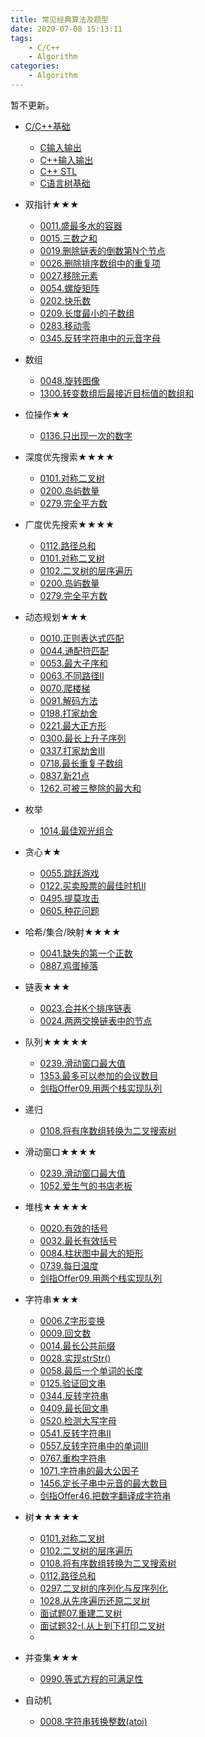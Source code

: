 ```yaml
---
title: 常见经典算法及题型
date: 2020-07-08 15:13:11
tags: 
    - C/C++
    - Algorithm
categories: 
    - Algorithm
---
```



暂不更新。

<!-- more -->

- [C/C++基础](https://github.com/Jianliang-Shen/C-Cpp/blob/master/sjlWork/base/)
  - [C输入输出](https://github.com/Jianliang-Shen/C-Cpp/blob/master/sjlWork/base/C_input_output.md)
  - [C++输入输出](https://github.com/Jianliang-Shen/C-Cpp/blob/master/sjlWork/base/CPP_input_output.md)
  - [C++ STL](https://github.com/Jianliang-Shen/C-Cpp/blob/master/sjlWork/base/CPP_STL.md)
  - [C语言树基础](https://github.com/Jianliang-Shen/C-Cpp/blob/master/sjlWork/base/C_tree.md)

- 双指针★★★
  - [0011.盛最多水的容器](https://github.com/Jianliang-Shen/C-Cpp/blob/master/sjlWork/other/NO.0011.盛最多水的容器.md)
  - [0015.三数之和](https://github.com/Jianliang-Shen/C-Cpp/blob/master/sjlWork/other/NO.0015.三数之和.cpp)
  - [0019.删除链表的倒数第N个节点](https://github.com/Jianliang-Shen/C-Cpp/blob/master/sjlWork/other/NO.0019.删除链表的倒数第N个节点.md)
  - [0026.删除排序数组中的重复项](https://github.com/Jianliang-Shen/C-Cpp/blob/master/sjlWork/other/NO.0026.删除排序数组中的重复项.md)
  - [0027.移除元素](https://github.com/Jianliang-Shen/C-Cpp/blob/master/sjlWork/other/NO.0027.移除元素.md)
  - [0054.螺旋矩阵](https://github.com/Jianliang-Shen/C-Cpp/blob/master/sjlWork/other/NO.0054.螺旋矩阵.md)
  - [0202.快乐数](https://github.com/Jianliang-Shen/C-Cpp/blob/master/sjlWork/other/NO.0202.快乐数.md)
  - [0209.长度最小的子数组](https://github.com/Jianliang-Shen/C-Cpp/blob/master/sjlWork/other/NO.0209.长度最小的子数组.md)
  - [0283.移动零](https://github.com/Jianliang-Shen/C-Cpp/blob/master/sjlWork/other/NO.0283.移动零.md)
  - [0345.反转字符串中的元音字母](https://github.com/Jianliang-Shen/C-Cpp/blob/master/sjlWork/other/NO.0345.反转字符串中的元音字母.md)

- 数组
  - [0048.旋转图像](https://github.com/Jianliang-Shen/C-Cpp/blob/master/sjlWork/other/NO.0048.旋转图像.cpp)
  - [1300.转变数组后最接近目标值的数组和](https://github.com/Jianliang-Shen/C-Cpp/blob/master/sjlWork/other/NO.1300.转变数组后最接近目标值的数组和.c)

- 位操作★★
  - [0136.只出现一次的数字](https://github.com/Jianliang-Shen/C-Cpp/blob/master/sjlWork/other/NO.0136.只出现一次的数字.cpp)

- 深度优先搜索★★★★
  - [0101.对称二叉树](https://github.com/Jianliang-Shen/C-Cpp/blob/master/sjlWork/other/NO.0101.对称二叉树.md)
  - [0200.岛屿数量](https://github.com/Jianliang-Shen/C-Cpp/blob/master/sjlWork/other/NO.0200.岛屿数量.md)
  - [0279.完全平方数](https://github.com/Jianliang-Shen/C-Cpp/blob/master/sjlWork/other/NO.0279.完全平方数.md)
  
- 广度优先搜索★★★★
  - [0112.路径总和](https://github.com/Jianliang-Shen/C-Cpp/blob/master/sjlWork/other/NO.0112.路径总和.md)
  - [0101.对称二叉树](https://github.com/Jianliang-Shen/C-Cpp/blob/master/sjlWork/other/NO.0101.对称二叉树.md)
  - [0102.二叉树的层序遍历](https://github.com/Jianliang-Shen/C-Cpp/blob/master/sjlWork/other/NO.0102.二叉树的层序遍历.md)
  - [0200.岛屿数量](https://github.com/Jianliang-Shen/C-Cpp/blob/master/sjlWork/other/NO.0200.岛屿数量.md)
  - [0279.完全平方数](https://github.com/Jianliang-Shen/C-Cpp/blob/master/sjlWork/other/NO.0279.完全平方数.md)

- 动态规划★★★
  - [0010.正则表达式匹配](https://github.com/Jianliang-Shen/C-Cpp/blob/master/sjlWork/other/NO.0010.正则表达式匹配.cpp)
  - [0044.通配符匹配](https://github.com/Jianliang-Shen/C-Cpp/blob/master/sjlWork/other/NO.0044.通配符匹配.cpp)
  - [0053.最大子序和](https://github.com/Jianliang-Shen/C-Cpp/blob/master/sjlWork/other/NO.0053.最大子序和.md)
  - [0063.不同路径II](https://github.com/Jianliang-Shen/C-Cpp/blob/master/sjlWork/other/NO.0063.不同路径II.cpp)
  - [0070.爬楼梯](https://github.com/Jianliang-Shen/C-Cpp/blob/master/sjlWork/other/NO.0070.爬楼梯.cpp)
  - [0091.解码方法](https://github.com/Jianliang-Shen/C-Cpp/blob/master/sjlWork/other/NO.0091.解码方法.md)
  - [0198.打家劫舍](https://github.com/Jianliang-Shen/C-Cpp/blob/master/sjlWork/other/NO.0198.打家劫舍.md)
  - [0221.最大正方形](https://github.com/Jianliang-Shen/C-Cpp/blob/master/sjlWork/other/NO.0221.最大正方形.md)
  - [0300.最长上升子序列](https://github.com/Jianliang-Shen/C-Cpp/blob/master/sjlWork/other/NO.0300.最长上升子序列.md)
  - [0337.打家劫舍III](https://github.com/Jianliang-Shen/C-Cpp/blob/master/sjlWork/other/NO.0337.打家劫舍III.md)
  - [0718.最长重复子数组](https://github.com/Jianliang-Shen/C-Cpp/blob/master/sjlWork/other/NO.0718.最长重复子数组.cpp)
  - [0837.新21点](https://github.com/Jianliang-Shen/C-Cpp/blob/master/sjlWork/other/NO.0837.新21点.md)
  - [1262.可被三整除的最大和](https://github.com/Jianliang-Shen/C-Cpp/blob/master/sjlWork/other/NO.1262.可被三整除的最大和.cpp)

- 枚举
  - [1014.最佳观光组合](https://github.com/Jianliang-Shen/C-Cpp/blob/master/sjlWork/other/NO.1014.最佳观光组合.cpp)

- 贪心★★
  - [0055.跳跃游戏](https://github.com/Jianliang-Shen/C-Cpp/blob/master/sjlWork/other/NO.0055.跳跃游戏.md)
  - [0122.买卖股票的最佳时机II](https://github.com/Jianliang-Shen/C-Cpp/blob/master/sjlWork/other/NO.0122.买卖股票的最佳时机II.md)
  - [0495.提莫攻击](https://github.com/Jianliang-Shen/C-Cpp/blob/master/sjlWork/other/NO.0495.提莫攻击.cpp)
  - [0605.种花问题](https://github.com/Jianliang-Shen/C-Cpp/blob/master/sjlWork/other/NO.0605.种花问题.cpp)

- 哈希/集合/映射★★★★
  - [0041.缺失的第一个正数](https://github.com/Jianliang-Shen/C-Cpp/blob/master/sjlWork/other/NO.0041.缺失的第一个正数.cpp)
  - [0887.鸡蛋掉落](https://github.com/Jianliang-Shen/C-Cpp/blob/master/sjlWork/other/NO.0887.鸡蛋掉落.cpp)

- 链表★★★
  - [0023.合并K个排序链表](https://github.com/Jianliang-Shen/C-Cpp/blob/master/sjlWork/other/NO.0023.合并K个排序链表.cpp)
  - [0024.两两交换链表中的节点](https://github.com/Jianliang-Shen/C-Cpp/blob/master/sjlWork/other/NO.0024.两两交换链表中的节点.cpp)

- 队列★★★★★
  - [0239.滑动窗口最大值](https://github.com/Jianliang-Shen/C-Cpp/blob/master/sjlWork/other/NO.0239.滑动窗口最大值.md)
  - [1353.最多可以参加的会议数目](https://github.com/Jianliang-Shen/C-Cpp/blob/master/sjlWork/other/NO.1353.最多可以参加的会议数目.cpp)
  - [剑指Offer09.用两个栈实现队列](https://github.com/Jianliang-Shen/C-Cpp/blob/master/sjlWork/other/NO.剑指Offer09.用两个栈实现队列.cpp)

- 递归
  - [0108.将有序数组转换为二叉搜索树](https://github.com/Jianliang-Shen/C-Cpp/blob/master/sjlWork/other/NO.0108.将有序数组转换为二叉搜索树.cpp)

- 滑动窗口★★★★
  - [0239.滑动窗口最大值](https://github.com/Jianliang-Shen/C-Cpp/blob/master/sjlWork/other/NO.0239.滑动窗口最大值.md)
  - [1052.爱生气的书店老板](https://github.com/Jianliang-Shen/C-Cpp/blob/master/sjlWork/other/NO.1052.爱生气的书店老板.cpp)

- 堆栈★★★★★
  - [0020.有效的括号](https://github.com/Jianliang-Shen/C-Cpp/blob/master/sjlWork/other/NO.0020.有效的括号.md)
  - [0032.最长有效括号](https://github.com/Jianliang-Shen/C-Cpp/blob/master/sjlWork/other/NO.0032.最长有效括号.cpp)
  - [0084.柱状图中最大的矩形](https://github.com/Jianliang-Shen/C-Cpp/blob/master/sjlWork/other/NO.0084.柱状图中最大的矩形.md)
  - [0739.每日温度](https://github.com/Jianliang-Shen/C-Cpp/blob/master/sjlWork/other/NO.0739.每日温度.md)
  - [剑指Offer09.用两个栈实现队列](https://github.com/Jianliang-Shen/C-Cpp/blob/master/sjlWork/other/NO.剑指Offer09.用两个栈实现队列.cpp)

- 字符串★★★
  - [0006.Z字形变换](https://github.com/Jianliang-Shen/C-Cpp/blob/master/sjlWork/other/NO.0006.Z字形变换.md)
  - [0009.回文数](https://github.com/Jianliang-Shen/C-Cpp/blob/master/sjlWork/other/NO.0009.回文数.md)
  - [0014.最长公共前缀](https://github.com/Jianliang-Shen/C-Cpp/blob/master/sjlWork/other/NO.0014.最长公共前缀.md)
  - [0028.实现strStr()](https://github.com/Jianliang-Shen/C-Cpp/blob/master/sjlWork/other/NO.0028.实现strStr().md)
  - [0058.最后一个单词的长度](https://github.com/Jianliang-Shen/C-Cpp/blob/master/sjlWork/other/NO.0058.最后一个单词的长度.md)
  - [0125.验证回文串](https://github.com/Jianliang-Shen/C-Cpp/blob/master/sjlWork/other/NO.0125.验证回文串.md)
  - [0344.反转字符串](https://github.com/Jianliang-Shen/C-Cpp/blob/master/sjlWork/other/NO.0344.反转字符串.md)
  - [0409.最长回文串](https://github.com/Jianliang-Shen/C-Cpp/blob/master/sjlWork/other/NO.0409.最长回文串.md)
  - [0520.检测大写字母](https://github.com/Jianliang-Shen/C-Cpp/blob/master/sjlWork/other/NO.0520.检测大写字母.md)
  - [0541.反转字符串II](https://github.com/Jianliang-Shen/C-Cpp/blob/master/sjlWork/other/NO.0541.反转字符串II.md)
  - [0557.反转字符串中的单词III](https://github.com/Jianliang-Shen/C-Cpp/blob/master/sjlWork/other/NO.0557.反转字符串中的单词III.md)
  - [0767.重构字符串](https://github.com/Jianliang-Shen/C-Cpp/blob/master/sjlWork/other/NO.0767.重构字符串.cpp)
  - [1071.字符串的最大公因子](https://github.com/Jianliang-Shen/C-Cpp/blob/master/sjlWork/other/NO.1071.字符串的最大公因子.md)
  - [1456.定长子串中元音的最大数目](https://github.com/Jianliang-Shen/C-Cpp/blob/master/sjlWork/other/NO.1456.定长子串中元音的最大数目.md)
  - [剑指Offer46.把数字翻译成字符串](https://github.com/Jianliang-Shen/C-Cpp/blob/master/sjlWork/other/NO.剑指Offer46.把数字翻译成字符串.cpp)

- 树★★★★★
  - [0101.对称二叉树](https://github.com/Jianliang-Shen/C-Cpp/blob/master/sjlWork/other/NO.0101.对称二叉树.md)
  - [0102.二叉树的层序遍历](https://github.com/Jianliang-Shen/C-Cpp/blob/master/sjlWork/other/NO.0102.二叉树的层序遍历.md)
  - [0108.将有序数组转换为二叉搜索树](https://github.com/Jianliang-Shen/C-Cpp/blob/master/sjlWork/other/NO.0108.将有序数组转换为二叉搜索树.cpp)
  - [0112.路径总和](https://github.com/Jianliang-Shen/C-Cpp/blob/master/sjlWork/other/NO.0112.路径总和.md)
  - [0297.二叉树的序列化与反序列化](https://github.com/Jianliang-Shen/C-Cpp/blob/master/sjlWork/other/NO.0297.二叉树的序列化与反序列化.cpp)
  - [1028.从先序遍历还原二叉树](https://github.com/Jianliang-Shen/C-Cpp/blob/master/sjlWork/other/NO.1028.从先序遍历还原二叉树.cpp)
  - [面试题07.重建二叉树](https://github.com/Jianliang-Shen/C-Cpp/blob/master/sjlWork/other/NO.面试题07.重建二叉树.md)
  - [面试题32-I.从上到下打印二叉树](https://github.com/Jianliang-Shen/C-Cpp/blob/master/sjlWork/other/NO.面试题32-I.从上到下打印二叉树.md)
  - 
- 并查集★★★
  - [0990.等式方程的可满足性](https://github.com/Jianliang-Shen/C-Cpp/blob/master/sjlWork/other/NO.0990.等式方程的可满足性.cpp)

- 自动机
  - [0008.字符串转换整数(atoi)](https://github.com/Jianliang-Shen/C-Cpp/blob/master/sjlWork/other/NO.0008.字符串转换整数(atoi).cpp)
